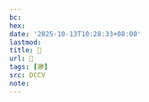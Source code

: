 ```yaml
---
bc:
hex:
date: '2025-10-13T10:28:33+08:00'
lastmod:
title: 􅣼
url: 􅣼
tags: [㝱]
src: DCCV
note:
---
```

